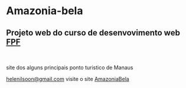 # Amazonia-bela
 
 ## Projeto web do curso de desenvovimento web [FPF](http://www.fpftech.com)
 <br />
 
site dos alguns principais ponto turistico de Manaus

<helenilsoon@gmail.com> 
 visite o site [AmazoniaBela](https://helenilsoon.github.io/AmazoniaBelaStatic/)

